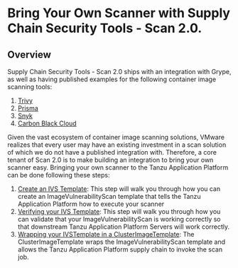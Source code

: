 # Bring Your Own Scanner with Supply Chain Security Tools - Scan 2.0.

## <a id="overview"></a>Overview

Supply Chain Security Tools - Scan 2.0 ships with an integration with Grype, as well as having published examples for the following container image scanning tools:

1. [Trivy](ivs-trivy.hbs.md)
2. [Prisma](ivs-prisma.hbs.md)
3. [Snyk](ivs-snyk.hbs.md)
4. [Carbon Black Cloud](ivs-carbon-black.hbs.md)

Given the vast ecosystem of container image scanning solutions, VMware realizes that every user may have an existing investment in a scan solution of which we do not have a published integration with.  Therefore, a core tenant of Scan 2.0 is to make building an integration to bring your own scanner easy.  Bringing your own scanner to the Tanzu Application Platform can be done following these steps:

1.  [Create an IVS Template](ivs-create-your-own.hbs.md): This step will walk you through how you can create an ImageVulnerabilityScan template that tells the Tanzu Application Platform how to execute your scanner
2.  [Verifying your IVS Template](verify-app-scanning.hbs.md):  This step will walk you through how you can validate that your ImageVulnerabilityScan is working correctly so that downstream Tanzu Application Platform Servers will work correctly.
3.  [Wrapping your IVSTemplate in a ClusterImageTemplate](clusterimagetemplates.hbs.md): The ClusterImageTemplate wraps the ImageVulnerabilityScan template and allows the Tanzu Application Platform supply chain to invoke the scan job.
